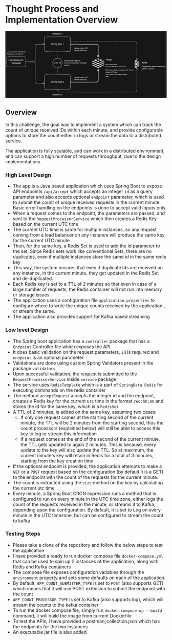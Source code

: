 # Thought Process and Implementation Overview

![Architecture Overview](design.png)

## Overview

In this challenge, the goal was to implement a system which can track the count of unique received IDs within each minute, and provide configurable options to store the count either in logs or stream the data to a distributed service. 


The application is fully scalable, and can work in a distributed environment, and can support a high number of requests throughput, due to the design implementations.

### High Level Design
- The app is a Java based application which uses Spring Boot to expose API endpoints ```/api/accept``` which accepts an integer ```id``` as a query parameter and also accepts optional ```endpoint``` parameter, which is used to submit the count of unique received requests in the current minute. Basic error handling on the endpoints is done to accept valid inputs only.
- When a request comes to the endpoint, the parameters are passed, and sent to the ```RequestProcessorService``` which then creates a Redis Key based on the current UTC time
- The current UTC time is same for multiple instances, so any request coming from a load balancer on any instance will produce the same key for the current UTC minute
- Then, for the same key, a Redis Set is used to add the id parameter to the set. Since Redis sets work like conventional Sets, there are no duplicates, even if multiple instances store the same id in the same redis key
- This way, the system ensures that even if duplicate Ids are received on any instance, in the current minute, they get updated in the Redis Set and de-duplicated.
- Each Redis key is set to a TTL of 2 minutes so that even in case of a large number of requests, the Redis container will not run into memory or storage issues
- The application uses a configuration file ```application.properties``` to configure where to write the unique counts received by the application , or stream the same.  
- The application also provides support for Kafka based streaming


### Low level Design

- The Spring boot application has a ```controller``` package that has a ```Endpoint``` Controller file which exposes the API
- It does basic validation on the request parameters, ```id``` is required and ```endpoint``` is an optional parameter
- Validations are done using custom Spring Validators present in the package ```validators```
- Upon successful validation, the request is submitted to the ```RequestProcessorService``` inside ```service``` package
- The service uses ```RedisTemplate``` which is a part of ```SpringData Redis``` for executing commands on the redis container
- The method ```acceptRequest``` accepts the integer id and the endpoint, creates a Redis key for the current ```UTC``` time in the format ```req:hh:mm``` and stores the id for the same key, which is a ```RedisSet```
- A TTL of 2 minutes, is added on the same key, assuming two cases:
  - If only one request comes at the starting second of the current minute, the TTL will be 2 minutes from the starting second, thus the count processors (explained below) will still be able to access this key to log or stream this information
  - If a request comes at the end of the second of the current minute, the TTL gets updated to again 2 minutes. This is because, every update to the key will also update the TTL. So at maximum, the current minute's key will retain in Redis for a total of 3 minutes, starting from the key creation time
- If the optional endpoint is provided, the application attempts to make a ```GET``` or a ```POST``` request based on the configuration (by default it is a GET) to the endpoint with the count of the requests for the current minute.
- The count is extracted using the ```size``` method on the key by calculating the current utc time
- Every minute, a Spring Boot CRON expression runs a method that is configured to run on every minute in the UTC time zone, either logs the count of the requests received in the minute, or streams it to Kafka, depending upon the configuration. By default, it is set to Log on every minute in the UTC timezone, but can be configured to stream the count to kafka

### Testing Steps

- Please take a clone of the repository and follow the below steps to test the application
- I have provided a ready to run docker compose file ```docker-compose.yml``` that can be used to spin up 2 instances of the application, along with Redis and Kafka containers
- The compose file exposes configuration variables through the ```environment``` property and sets some defaults on each of the application.
- By default, ```APP_COUNT_SUBMITTER_TYPE``` is set to ```POST``` (also supports GET) which means that it will use POST extension to submit the endpoint with the count
- ```APP_COUNT_PROCESSOR_TYPE``` is set to Kafka (also supports log), which will stream the counts to the kafka container
- To run the docker compose file, simply run ```docker-compose up --build ``` command, it will build the image from current Dockerfile
- To test the APIs, I have provided a postman_collection.json which has the endpoints for the two instances
- An executable jar file is also added



